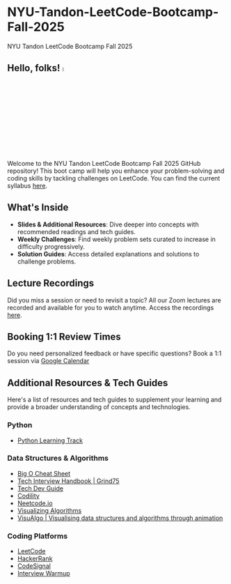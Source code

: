 # NYU-Tandon-LeetCode-Bootcamp-Fall-2025

NYU Tandon LeetCode Bootcamp Fall 2025

## Hello, folks! <img src="https://raw.githubusercontent.com/MartinHeinz/MartinHeinz/master/wave.gif" width=5% height=5% alt="Waving hand">

Welcome to the NYU Tandon LeetCode Bootcamp Fall 2025 GitHub repository! This boot camp will help you enhance your problem-solving and coding skills by tackling challenges on LeetCode. You can find the current syllabus [here](https://docs.google.com/document/d/1anDvbiGk6KLCqyC3WFXz7irKQYX1TP4Uk-HqPYyPAVw/edit?usp=sharing). 

## What's Inside

- **Slides & Additional Resources**: Dive deeper into concepts with recommended readings and tech guides.
- **Weekly Challenges**: Find weekly problem sets curated to increase in difficulty progressively.
- **Solution Guides**: Access detailed explanations and solutions to challenge problems.

## Lecture Recordings

Did you miss a session or need to revisit a topic? All our Zoom lectures are recorded and available for you to watch anytime. Access the recordings [here](https://docs.google.com/document/d/1mILG70B3gFs3nppF_UOAJtKeytdybiwmGResf_AZp_M/edit?tab=t.0). 

## Booking 1:1 Review Times

Do you need personalized feedback or have specific questions? Book a 1:1 session via [Google Calendar](https://calendar.app.google/FK96gcVeQNTgSV4e6)

## Additional Resources & Tech Guides

Here's a list of resources and tech guides to supplement your learning and provide a broader understanding of concepts and technologies.

### Python

- [Python Learning Track](https://exercism.org/tracks/python)

### Data Structures & Algorithms

- [Big O Cheat Sheet](https://www.bigocheatsheet.com/)
- [Tech Interview Handbook | Grind75](https://www.techinterviewhandbook.org)
- [Tech Dev Guide](https://techdevguide.withgoogle.com/paths/data-structures-and-algorithms/)
- [Codility](https://app.codility.com/programmers/lessons/1-iterations/)
- [Neetcode.io](https://neetcode.io/roadmap)
- [Visualizing Algorithms](https://www.cs.usfca.edu/~galles/visualization/Algorithms.html)
- [VisuAlgo | Visualising data structures and algorithms through animation](https://visualgo.net/en)

### Coding Platforms

- [LeetCode](https://leetcode.com/)
- [HackerRank](https://www.hackerrank.com/)
- [CodeSignal](https://codesignal.com)
- [Interview Warmup](https://grow.google/certificates/interview-warmup/)
